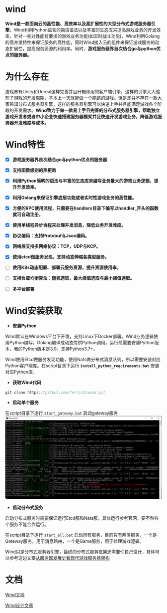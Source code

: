 

# wind

**Wind是一款面向云的高性能、高效率以及高扩展性的大型分布式游戏服务器引擎**。Wind利用Python语言的简洁语法以及丰富的生态库来提高游戏业务的开发效率，针对一些对性能有要求的游戏业务功能(如实时战斗功能)，Wind利用Golang的高并发特性来保证服务的高性能，同时Wind接入云的组件来保证游戏服务的动态扩展性，提高服务资源的利用率。同时，**游戏服务器界首次结合go与python优点的服务器。**

# 为什么存在

游戏界有Unity和Unreal这样完善并且开箱即用的客户端引擎，这样的引擎大大缩短了游戏的开发周期，基本上一天就能做一个能跑的游戏。但是却并不存在一款大家熟知分布式服务器引擎，这样的服务器引擎可以快速上手并且能满足游戏各个阶段的开发需求。**Wind致力于做一款易上手且完善的分布式服务器引擎，帮助独立游戏开发者或者中小企业快速搭建服务器框架并且快速开发游戏业务，降低游戏服务器开发难度与成本。**

# Wind特性
- [x] **游戏服务器界首次结合go与python优点的服务器**
- [x] **支持函数级别的热更新**
- [x] **利用Python简明的语法与丰富的生态库来编写业务量大的游戏业务逻辑，提升开发效率。**
- [x] **利用Golang来保证引擎底层功能或者实时性游戏业务的高性能。**
- [x] **方便的RPC使用流程，只需要在handlers目录下编写以handler_开头的函数就可自动注册。**
- [x] **使用单线程异步协程来处理并发消息，降低业务开发难度。**
- [x] **协议编码：支持Protobuf与Json编码。**
- [x] **网络层支持多网络协议：TCP，UDP与KCP。**
- [x] **使用etcd做服务发现，支持动态伸缩各类型服务。**
- [ ] **使用K8s动态配置、部署云服务资源，提升资源使用率。**
- [ ] **支持负载均衡算法：随机选取，最大阈值选取与最小阈值选取。**
- [ ] **多平台部署**


# Wind安装获取

- **安装Python**

Wind默认在Windows平台下开发，支持Linux下Docker部署。Wind业务逻辑使用Python编写，Golang编译成动态库供Python调用，运行前需要安装Python版本，我的Python版本是3.9，支持Python3.7+。

Wind使用Etcd做服务发现功能，使用Nats做分布式消息队列，所以需要安装对应Python客户端库。在script目录下运行 **`install_python_requirements.bat`**  安装对应Python库。

- **获取Wind代码**

```go
git clone https://github.com/ferris1/wind.git
```

- **启动单个服务**

在script目录下运行 `start_gateway.bat` 启动gateway服务
![wind run](doc/wind_console.png)

- **启动分布式服务**

启动分布式服务时需要保证运行Etcd服和Nats服，具体运行参考官网，要不然各个服务不能合作运行。

在script目录下运行 `start_all.bat` 启动所有服务，目前只有两类服务，一个是Gateway服务，用于消息路由，一个是Game服务，用于处理游戏逻辑。

Wind只是分布式服务器引擎，最终的分布式服务框架还需要你自己设计，具体可以参考这边文章[从服务器发展史看现代游戏服务器架构](https://zhuanlan.zhihu.com/p/500840594)



# 文档

[Wind文档](https://ferris1.gitbook.io/wind-yi-kuan-mian-xiang-yun-de-fen-bu-shi-you-xi-fu-wu-qi-yin-qing/)

[Wind设计文章](https://zhuanlan.zhihu.com/p/514321106)
